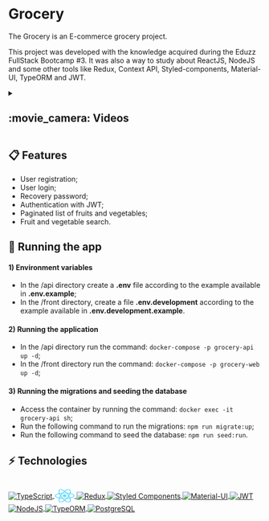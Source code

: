# Grocery

The Grocery is an E-commerce grocery project.

This project was developed with the knowledge acquired during the Eduzz FullStack Bootcamp #3. It was also a way to study about ReactJS, NodeJS and some other tools like Redux, Context API, Styled-components, Material-UI, TypeORM and JWT.

<details>
 <summary>
 <h2>:movie_camera: Videos</h2>
 </summary>
 <h3>:computer: Desktop</h3>
![grocery_desktop](https://user-images.githubusercontent.com/45208073/179068538-c3b9a43f-4353-4a1d-850b-2a68dc8dfed2.gif)
 <h3>:iphone: Tablet</h3>
![grocery_tablet](https://user-images.githubusercontent.com/45208073/179068556-8bddd694-3d62-4836-90a8-9b06e6546fac.gif)
</details>

## :clipboard: Features
 - User registration;
 - User login;
 - Recovery password;
 - Authentication with JWT;
 - Paginated list of fruits and vegetables;
 - Fruit and vegetable search.
 
## :rocket: Running the app
#### 1) Environment variables
- In the /api directory create a **.env** file according to the example available in **.env.example**;
- In the /front directory, create a file **.env.development** according to the example available in **.env.development.example**.

#### 2) Running the application
 - In the /api directory run the command: `docker-compose -p grocery-api up -d`;
 - In the /front directory run the command: `docker-compose -p grocery-web up -d`;
 
#### 3) Running the migrations and seeding the database
 - Access the container by running the command: `docker exec -it grocery-api sh`;
 - Run the following command to run the migrations: `npm run migrate:up`;
 - Run the following command to seed the database: `npm run seed:run`.
  
 ## :zap: Technologies
  <div style="display: inline_block"><br>
   <a href="https://www.typescriptlang.org/">
     <img align="center" alt="TypeScript" height="30" width="40" src="https://cdn.jsdelivr.net/gh/devicons/devicon/icons/typescript/typescript-original.svg">
   </a>
   <a href="https://reactjs.org/">
    <img align="center" alt="ReactJS" height="30" width="40" src="https://raw.githubusercontent.com/devicons/devicon/master/icons/react/react-original.svg">
   </a>
   <a href="https://redux.js.org/">
    <img align="center" alt="Redux" height="30" width="40" src="https://cdn.jsdelivr.net/gh/devicons/devicon/icons/redux/redux-original.svg">
   </a>
   <a href="https://styled-components.com/">
    <img align="center" alt="Styled Components" height="30" width="40" src="https://cdn.worldvectorlogo.com/logos/styled-components-1.svg">
   </a>
   <a href="https://mui.com/pt/material-ui/getting-started/overview/">
    <img align="center" alt="Material-UI" height="30" width="40" src="https://cdn.jsdelivr.net/gh/devicons/devicon/icons/materialui/materialui-original.svg">
   </a>
   <a href="https://jwt.io/">
    <img align="center" alt="JWT" height="20" width="60" src="https://seeklogo.com/images/J/jwt-logo-11B708E375-seeklogo.com.png">
   </a>
   <a href="https://nodejs.org/en/">
    <img align="center" alt="NodeJS" height="30" width="40" src="https://cdn.jsdelivr.net/gh/devicons/devicon/icons/nodejs/nodejs-original.svg">
   </a>
   <a href="https://typeorm.io/">
    <img align="center" alt="TypeORM" height="30" width="40" src="https://avatars.githubusercontent.com/u/20165699?s=200&v=4">
   </a>
   <a href="https://www.postgresql.org/">
    <img align="center" alt="PostgreSQL" height="30" width="40" src="https://cdn.jsdelivr.net/gh/devicons/devicon/icons/postgresql/postgresql-plain-wordmark.svg">
   </a>
  </div>
